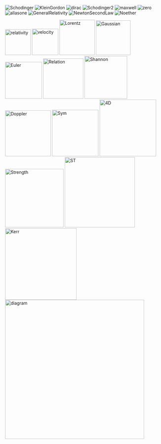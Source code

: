 ![Schodinger](https://github.com/user-attachments/assets/8378891d-ccba-4551-88e0-8f67de1c6eff)
![KleinGordon](https://github.com/user-attachments/assets/e5c7af11-745d-404b-b009-6068f5f6e8e1)
![dirac](https://github.com/user-attachments/assets/211901d9-8eb6-42fa-9f05-5c44d981b33b)
![Schodinger2](https://github.com/user-attachments/assets/e8165f51-d0b4-4a77-85aa-c173af2e6a71)
![maxwell](https://github.com/user-attachments/assets/85264fa9-21ef-4bb5-9633-70b6c82fe1e2)
![zero](https://github.com/user-attachments/assets/ff027535-d281-435a-9e0d-02ae24b666fd)
![allasone](https://github.com/user-attachments/assets/5458789e-f472-4fda-ba66-5f3bdc6edce8)
![GeneralRelativity](https://github.com/user-attachments/assets/30d719a6-06c8-4970-bf7a-b6fc75a1cdd6)
![NewtonSecondLaw](https://github.com/user-attachments/assets/8f2788ac-2362-49ab-8be9-a82e1d43989b)
![Noether](https://github.com/user-attachments/assets/f2e91669-9bf8-4132-9932-2245e262b829)

<img width="83" alt="relativity" src="https://github.com/user-attachments/assets/f32abe24-beda-46c0-a6b4-ce07914d3767" />
<img width="85" alt="velocity" src="https://github.com/user-attachments/assets/3f3e34e0-380a-4040-a5d1-fbe799aa570d" />
<img width="114" alt="Lorentz" src="https://github.com/user-attachments/assets/0f4c2184-e6c8-4309-b311-b9b5111790cc" />
<img width="112" alt="Gaussian" src="https://github.com/user-attachments/assets/61da8cd1-fff7-49bd-8711-7dffe055b46a" />
<img width="119" alt="Euler" src="https://github.com/user-attachments/assets/0ea1520e-51d5-45d2-af36-bbfe78aa2024" />
<img width="130" alt="Relation" src="https://github.com/user-attachments/assets/43456507-dd9d-4750-983b-2d08859178ff" />
<img width="138" alt="Shannon" src="https://github.com/user-attachments/assets/ac791d34-f7ef-4167-ba4d-edc356df1cd4" />
<img width="148" alt="Doppler" src="https://github.com/user-attachments/assets/ab4237c7-2abe-40ea-b81d-386ad50f26f8" />
<img width="150" alt="Sym" src="https://github.com/user-attachments/assets/294be9ae-87b3-42db-a944-40e733631f52" />
<img width="183" alt="4D" src="https://github.com/user-attachments/assets/133a42ea-51d0-4a77-94fc-18978c93ae55" />
<img width="189" alt="Strength" src="https://github.com/user-attachments/assets/5893a873-7cc9-462a-b780-cf4103502bfc" />
<img width="227" alt="ST" src="https://github.com/user-attachments/assets/29fd603a-c04b-4a57-ac0b-50e800bdb74f" />
<img width="231" alt="Kerr" src="https://github.com/user-attachments/assets/1dd75771-0352-474a-8f9c-45503b59ad51" />
<img width="450" alt="diagram" src="https://github.com/user-attachments/assets/369c61ba-d9c2-4511-95aa-2161b2952170" />

